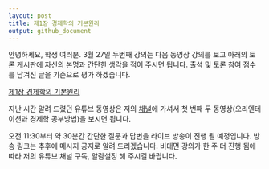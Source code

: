 ```yaml
---
layout: post
title: 제1장 경제학의 기본원리
output: github_document
---
```


안녕하세요, 학생 여러분.
3월 27일 두번째 강의는 다음 동영상 강의를 보고 아래의 토론 게시판에 자신의 본명과 간단한 생각을 적어 주시면 됩니다. 출석 및 토론 참여 점수를 남겨진 글을 기준으로 평가 하겠습니다.

[제1장 경제학의 기본원리](https://www.airklass.com/v/BPG5SDQ)

지난 시간 알려 드렸던 유튜브 동영상은 저의 [채널](https://www.youtube.com/user/seandaddy2/playlists?view_as=subscriber)에 가셔서 첫 번째 두 동영상(오리엔테이션과 경제학 공부방법)을 보시면 됩니다.

오전 11:30부터 약 30분간 간단한 질문과 답변을 라이브 방송이 진행 될 예정입니다. 방송 링크는 추후에 메시지 공지로 알려 드리겠습니다. 비대면 강의가 한 주 더 진행 됨에 따라 저의 유튜브 채널 구독, 알람설정 해 주시길 바랍니다. 
